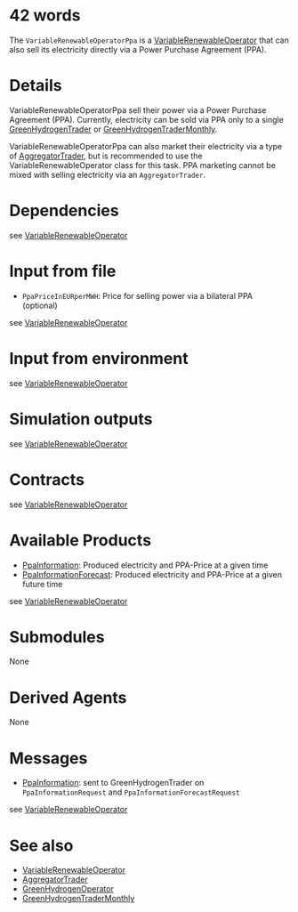 # 42 words

The `VariableRenewableOperatorPpa` is a [VariableRenewableOperator](./VariableRenewableOperator.md) that can also sell its electricity directly via a Power Purchase Agreement (PPA).

# Details

VariableRenewableOperatorPpa sell their power via a Power Purchase Agreement (PPA).
Currently, electricity can be sold via PPA only to a single [GreenHydrogenTrader](./GreenHydrogenTrader.md) or [GreenHydrogenTraderMonthly](./GreenHydrogenTraderMonthly.md).

VariableRenewableOperatorPpa can also market their electricity via a type of [AggregatorTrader](./AggregatorTrader.md), but is recommended to use the VariableRenewableOperator class for this task.
PPA marketing cannot be mixed with selling electricity via an `AggregatorTrader`.

# Dependencies

see [VariableRenewableOperator](./VariableRenewableOperator.md)

# Input from file

* `PpaPriceInEURperMWH`: Price for selling power via a bilateral PPA (optional)

see [VariableRenewableOperator](./VariableRenewableOperator.md)

# Input from environment

see [VariableRenewableOperator](./VariableRenewableOperator.md)

# Simulation outputs

see [VariableRenewableOperator](./VariableRenewableOperator.md)

# Contracts

see [VariableRenewableOperator](./VariableRenewableOperator.md)

# Available Products

* [PpaInformation](../Comms/PpaInformation.md): Produced electricity and PPA-Price at a given time
* [PpaInformationForecast](../Comms/PpaInformation.md): Produced electricity and PPA-Price at a given future time 

see [VariableRenewableOperator](./VariableRenewableOperator.md)

# Submodules

None

# Derived Agents

None

# Messages

* [PpaInformation](../Comms/PpaInformation.md): sent to GreenHydrogenTrader on `PpaInformationRequest` and `PpaInformationForecastRequest`

see [VariableRenewableOperator](./VariableRenewableOperator.md)

# See also

* [VariableRenewableOperator](./VariableRenewableOperator.md)
* [AggregatorTrader](./AggregatorTrader.md)
* [GreenHydrogenOperator](./GreenHydrogenTrader.md)
* [GreenHydrogenTraderMonthly](./GreenHydrogenTraderMonthly.md)